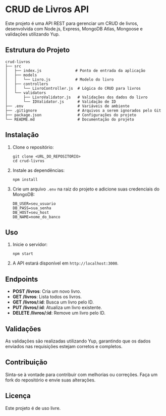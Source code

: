 # CRUD de Livros API

Este projeto é uma API REST para gerenciar um CRUD de livros, desenvolvida com Node.js, Express, MongoDB Atlas, Mongoose e validações utilizando Yup.

## Estrutura do Projeto

```
crud-livros
├── src
│   ├── index.js               # Ponto de entrada da aplicação
│   ├── models
│   │   └── Livro.js           # Modelo do livro
│   ├── controllers
│   │   └── LivroController.js  # Lógica do CRUD para livros
│   └── validators
│       ├── LivroValidator.js   # Validações dos dados do livro
│       └── IDValidator.js      # Validação de ID
├── .env                        # Variáveis de ambiente
├── .gitignore                  # Arquivos a serem ignorados pelo Git
├── package.json                # Configurações do projeto
└── README.md                   # Documentação do projeto
```

## Instalação

1. Clone o repositório:
   ```
   git clone <URL_DO_REPOSITORIO>
   cd crud-livros
   ```

2. Instale as dependências:
   ```
   npm install
   ```

3. Crie um arquivo `.env` na raiz do projeto e adicione suas credenciais do MongoDB:
   ```
   DB_USER=seu_usuario
   DB_PASS=sua_senha
   DB_HOST=seu_host
   DB_NAME=nome_do_banco
   ```

## Uso

1. Inicie o servidor:
   ```
   npm start
   ```

2. A API estará disponível em `http://localhost:3000`.

## Endpoints

- **POST /livros**: Cria um novo livro.
- **GET /livros**: Lista todos os livros.
- **GET /livros/:id**: Busca um livro pelo ID.
- **PUT /livros/:id**: Atualiza um livro existente.
- **DELETE /livros/:id**: Remove um livro pelo ID.

## Validações

As validações são realizadas utilizando Yup, garantindo que os dados enviados nas requisições estejam corretos e completos.

## Contribuição

Sinta-se à vontade para contribuir com melhorias ou correções. Faça um fork do repositório e envie suas alterações.

## Licença

Este projeto é de uso livre.